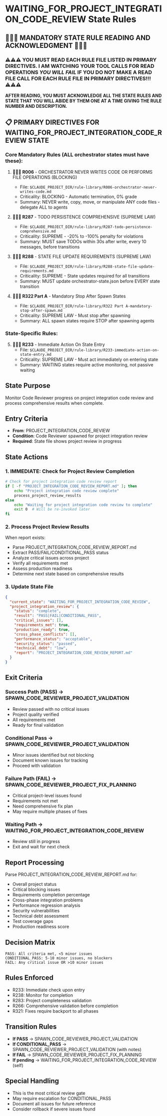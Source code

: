 # WAITING_FOR_PROJECT_INTEGRATION_CODE_REVIEW State Rules


## 🔴🔴🔴 MANDATORY STATE RULE READING AND ACKNOWLEDGMENT 🔴🔴🔴

### ⚠️⚠️⚠️ YOU MUST READ EACH RULE FILE LISTED IN PRIMARY DIRECTIVES. **I AM WATCHING YOUR TOOL CALLS FOR READ OPERATIONS** *YOU WILL FAIL* IF YOU DO NOT MAKE A READ FILE CALL FOR EACH RULE FILE IN PRIMARY DIRECTIVES!!! ⚠️⚠️⚠️

**AFTER READING, YOU MUST ACKNOWLEDGE ALL THE STATE RULES AND STATE THAT YOU WILL ABIDE BY THEM ONE AT A TIME GIVING THE RULE NUMBER AND DESCRIPTION.**

## 📋 PRIMARY DIRECTIVES FOR WAITING_FOR_PROJECT_INTEGRATION_CODE_REVIEW STATE

### Core Mandatory Rules (ALL orchestrator states must have these):

1. **🚨🚨🚨 R006** - ORCHESTRATOR NEVER WRITES CODE OR PERFORMS FILE OPERATIONS (BLOCKING)
   - File: `$CLAUDE_PROJECT_DIR/rule-library/R006-orchestrator-never-writes-code.md`
   - Criticality: BLOCKING - Automatic termination, 0% grade
   - Summary: NEVER write, copy, move, or manipulate ANY code files - delegate ALL to agents

2. **🔴🔴🔴 R287** - TODO PERSISTENCE COMPREHENSIVE (SUPREME LAW)
   - File: `$CLAUDE_PROJECT_DIR/rule-library/R287-todo-persistence-comprehensive.md`
   - Criticality: SUPREME - -20% to -100% penalty for violations
   - Summary: MUST save TODOs within 30s after write, every 10 messages, before transitions

3. **🔴🔴🔴 R288** - STATE FILE UPDATE REQUIREMENTS (SUPREME LAW)
   - File: `$CLAUDE_PROJECT_DIR/rule-library/R288-state-file-update-requirements.md`
   - Criticality: SUPREME - State updates required for all transitions
   - Summary: MUST update orchestrator-state.json before EVERY state transition

4. **🔴🔴🔴 R322 Part A** - Mandatory Stop After Spawn States
   - File: `$CLAUDE_PROJECT_DIR/rule-library/R322 Part A-mandatory-stop-after-spawn.md`
   - Criticality: SUPREME LAW - Must stop after spawning
   - Summary: ALL spawn states require STOP after spawning agents

### State-Specific Rules:

5. **🔴🔴🔴 R233** - Immediate Action On State Entry
   - File: `$CLAUDE_PROJECT_DIR/rule-library/R233-immediate-action-on-state-entry.md`
   - Criticality: SUPREME LAW - Must act immediately on entering state
   - Summary: WAITING states require active monitoring, not passive waiting

## State Purpose
Monitor Code Reviewer progress on project integration code review and process comprehensive results when complete.

## Entry Criteria
- **From**: PROJECT_INTEGRATION_CODE_REVIEW
- **Condition**: Code Reviewer spawned for project integration review
- **Required**: State file shows project review in progress

## State Actions

### 1. IMMEDIATE: Check for Project Review Completion
```bash
# Check for project integration code review report
if [ -f "PROJECT_INTEGRATION_CODE_REVIEW_REPORT.md" ]; then
    echo "Project integration code review complete"
    process_project_review_results
else
    echo "Waiting for project integration code review to complete"
    exit 0  # Will be re-invoked later
fi
```

### 2. Process Project Review Results
When report exists:
- Parse PROJECT_INTEGRATION_CODE_REVIEW_REPORT.md
- Extract PASS/FAIL/CONDITIONAL_PASS status
- Analyze critical issues across project
- Verify all requirements met
- Assess production readiness
- Determine next state based on comprehensive results

### 3. Update State File
```json
{
  "current_state": "WAITING_FOR_PROJECT_INTEGRATION_CODE_REVIEW",
  "project_integration_review": {
    "status": "complete",
    "result": "PASS|FAIL|CONDITIONAL_PASS",
    "critical_issues": [],
    "requirements_met": true,
    "production_ready": true,
    "cross_phase_conflicts": [],
    "performance_status": "acceptable",
    "security_status": "passed",
    "technical_debt": "low",
    "report": "PROJECT_INTEGRATION_CODE_REVIEW_REPORT.md"
  }
}
```

## Exit Criteria

### Success Path (PASS) → SPAWN_CODE_REVIEWER_PROJECT_VALIDATION
- Review passed with no critical issues
- Project quality verified
- All requirements met
- Ready for final validation

### Conditional Pass → SPAWN_CODE_REVIEWER_PROJECT_VALIDATION
- Minor issues identified but not blocking
- Document known issues for tracking
- Proceed with validation

### Failure Path (FAIL) → SPAWN_CODE_REVIEWER_PROJECT_FIX_PLANNING
- Critical project-level issues found
- Requirements not met
- Need comprehensive fix plan
- May require multiple phases of fixes

### Waiting Path → WAITING_FOR_PROJECT_INTEGRATION_CODE_REVIEW
- Review still in progress
- Exit and wait for next check

## Report Processing
Parse PROJECT_INTEGRATION_CODE_REVIEW_REPORT.md for:
- Overall project status
- Critical blocking issues
- Requirements completion percentage
- Cross-phase integration problems
- Performance regression analysis
- Security vulnerabilities
- Technical debt assessment
- Test coverage gaps
- Production readiness score

## Decision Matrix
```
PASS: All criteria met, <5 minor issues
CONDITIONAL_PASS: 5-10 minor issues, no blockers
FAIL: Any critical issue OR >10 minor issues
```

## Rules Enforced
- R233: Immediate check upon entry
- R238: Monitor for completion
- R283: Project completeness validation
- R266: Comprehensive validation before completion
- R321: Fixes require backport to all phases

## Transition Rules
- **If PASS** → SPAWN_CODE_REVIEWER_PROJECT_VALIDATION
- **If CONDITIONAL_PASS** → SPAWN_CODE_REVIEWER_PROJECT_VALIDATION (with notes)
- **If FAIL** → SPAWN_CODE_REVIEWER_PROJECT_FIX_PLANNING
- **If pending** → WAITING_FOR_PROJECT_INTEGRATION_CODE_REVIEW (self)

## Special Handling
- This is the most critical review gate
- May require escalation for CONDITIONAL_PASS
- Document all issues for future reference
- Consider rollback if severe issues found